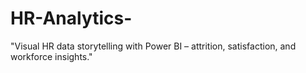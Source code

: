 # HR-Analytics-
"Visual HR data storytelling with Power BI – attrition, satisfaction, and workforce insights."
